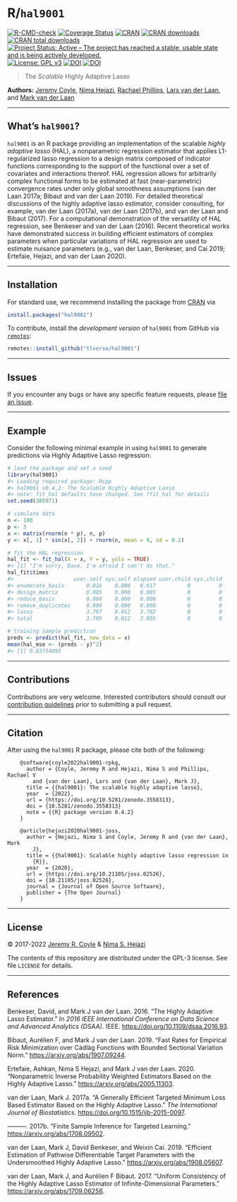 
<!-- README.md is generated from README.Rmd. Please edit that file -->

# R/`hal9001`

[![R-CMD-check](https://github.com/tlverse/hal9001/workflows/R-CMD-check/badge.svg)](https://github.com/tlverse/hal9001/actions)
[![Coverage
Status](https://codecov.io/gh/tlverse/hal9001/branch/master/graph/badge.svg)](https://app.codecov.io/gh/tlverse/hal9001)
[![CRAN](https://www.r-pkg.org/badges/version/hal9001)](https://www.r-pkg.org/pkg/hal9001)
[![CRAN
downloads](https://cranlogs.r-pkg.org/badges/hal9001)](https://CRAN.R-project.org/package=hal9001)
[![CRAN total
downloads](http://cranlogs.r-pkg.org/badges/grand-total/hal9001)](https://CRAN.R-project.org/package=hal9001)
[![Project Status: Active – The project has reached a stable, usable
state and is being actively
developed.](https://www.repostatus.org/badges/latest/active.svg)](https://www.repostatus.org/#active)
[![License: GPL
v3](https://img.shields.io/badge/License-GPL%20v3-blue.svg)](http://www.gnu.org/licenses/gpl-3.0)
[![DOI](https://zenodo.org/badge/DOI/10.5281/zenodo.3558313.svg)](https://doi.org/10.5281/zenodo.3558313)
[![DOI](https://joss.theoj.org/papers/10.21105/joss.02526/status.svg)](https://doi.org/10.21105/joss.02526)

> The *Scalable* Highly Adaptive Lasso

**Authors:** [Jeremy Coyle](https://github.com/tlverse), [Nima
Hejazi](https://nimahejazi.org), [Rachael
Phillips](https://github.com/rachaelvp), [Lars van der
Laan](https://github.com/Larsvanderlaan), and [Mark van der
Laan](https://vanderlaan-lab.org/)

-----

## What’s `hal9001`?

`hal9001` is an R package providing an implementation of the scalable
*highly adaptive lasso* (HAL), a nonparametric regression estimator that
applies L1-regularized lasso regression to a design matrix composed of
indicator functions corresponding to the support of the functional over
a set of covariates and interactions thereof. HAL regression allows for
arbitrarily complex functional forms to be estimated at fast
(near-parametric) convergence rates under only global smoothness
assumptions (van der Laan 2017a; Bibaut and van der Laan 2019). For
detailed theoretical discussions of the highly adaptive lasso estimator,
consider consulting, for example, van der Laan (2017a), van der Laan
(2017b), and van der Laan and Bibaut (2017). For a computational
demonstration of the versatility of HAL regression, see Benkeser and van
der Laan (2016). Recent theoretical works have demonstrated success in
building efficient estimators of complex parameters when particular
variations of HAL regression are used to estimate nuisance parameters
(e.g., van der Laan, Benkeser, and Cai 2019; Ertefaie, Hejazi, and van
der Laan 2020).

-----

## Installation

For standard use, we recommend installing the package from
[CRAN](https://CRAN.R-project.org/package=hal9001) via

``` r
install.packages("hal9001")
```

To contribute, install the *development version* of `hal9001` from
GitHub via [`remotes`](https://CRAN.R-project.org/package=remotes):

``` r
remotes::install_github("tlverse/hal9001")
```

-----

## Issues

If you encounter any bugs or have any specific feature requests, please
[file an issue](https://github.com/tlverse/hal9001/issues).

-----

## Example

Consider the following minimal example in using `hal9001` to generate
predictions via Highly Adaptive Lasso regression:

``` r
# load the package and set a seed
library(hal9001)
#> Loading required package: Rcpp
#> hal9001 v0.4.2: The Scalable Highly Adaptive Lasso
#> note: fit_hal defaults have changed. See ?fit_hal for details
set.seed(385971)

# simulate data
n <- 100
p <- 3
x <- matrix(rnorm(n * p), n, p)
y <- x[, 1] * sin(x[, 2]) + rnorm(n, mean = 0, sd = 0.2)

# fit the HAL regression
hal_fit <- fit_hal(X = x, Y = y, yolo = TRUE)
#> [1] "I'm sorry, Dave. I'm afraid I can't do that."
hal_fit$times
#>                   user.self sys.self elapsed user.child sys.child
#> enumerate_basis       0.016    0.000   0.017          0         0
#> design_matrix         0.005    0.000   0.005          0         0
#> reduce_basis          0.000    0.000   0.000          0         0
#> remove_duplicates     0.000    0.000   0.000          0         0
#> lasso                 3.767    0.012   3.782          0         0
#> total                 3.789    0.012   3.805          0         0

# training sample prediction
preds <- predict(hal_fit, new_data = x)
mean(hal_mse <- (preds - y)^2)
#> [1] 0.03754093
```

-----

## Contributions

Contributions are very welcome. Interested contributors should consult
our [contribution
guidelines](https://github.com/tlverse/hal9001/blob/master/CONTRIBUTING.md)
prior to submitting a pull request.

-----

## Citation

After using the `hal9001` R package, please cite both of the following:

``` 
    @software{coyle2022hal9001-rpkg,
      author = {Coyle, Jeremy R and Hejazi, Nima S and Phillips, Rachael V
        and {van der Laan}, Lars and {van der Laan}, Mark J},
      title = {{hal9001}: The scalable highly adaptive lasso},
      year  = {2022},
      url = {https://doi.org/10.5281/zenodo.3558313},
      doi = {10.5281/zenodo.3558313}
      note = {{R} package version 0.4.2}
    }

    @article{hejazi2020hal9001-joss,
      author = {Hejazi, Nima S and Coyle, Jeremy R and {van der Laan}, Mark
        J},
      title = {{hal9001}: Scalable highly adaptive lasso regression in
        {R}},
      year  = {2020},
      url = {https://doi.org/10.21105/joss.02526},
      doi = {10.21105/joss.02526},
      journal = {Journal of Open Source Software},
      publisher = {The Open Journal}
    }
```

-----

## License

© 2017-2022 [Jeremy R. Coyle](https://github.com/tlverse) & [Nima S.
Hejazi](https://nimahejazi.org)

The contents of this repository are distributed under the GPL-3 license.
See file `LICENSE` for details.

-----

## References

<div id="refs" class="references">

<div id="ref-benkeser2016hal">

Benkeser, David, and Mark J van der Laan. 2016. “The Highly Adaptive
Lasso Estimator.” In *2016 IEEE International Conference on Data Science
and Advanced Analytics (DSAA)*. IEEE.
<https://doi.org/10.1109/dsaa.2016.93>.

</div>

<div id="ref-bibaut2019fast">

Bibaut, Aurélien F, and Mark J van der Laan. 2019. “Fast Rates for
Empirical Risk Minimization over Càdlàg Functions with Bounded Sectional
Variation Norm.” <https://arxiv.org/abs/1907.09244>.

</div>

<div id="ref-ertefaie2020nonparametric">

Ertefaie, Ashkan, Nima S Hejazi, and Mark J van der Laan. 2020.
“Nonparametric Inverse Probability Weighted Estimators Based on the
Highly Adaptive Lasso.” <https://arxiv.org/abs/2005.11303>.

</div>

<div id="ref-vdl2017generally">

van der Laan, Mark J. 2017a. “A Generally Efficient Targeted Minimum
Loss Based Estimator Based on the Highly Adaptive Lasso.” *The
International Journal of Biostatistics*.
<https://doi.org/10.1515/ijb-2015-0097>.

</div>

<div id="ref-vdl2017finite">

———. 2017b. “Finite Sample Inference for Targeted Learning.”
<https://arxiv.org/abs/1708.09502>.

</div>

<div id="ref-vdl2019efficient">

van der Laan, Mark J, David Benkeser, and Weixin Cai. 2019. “Efficient
Estimation of Pathwise Differentiable Target Parameters with the
Undersmoothed Highly Adaptive Lasso.”
<https://arxiv.org/abs/1908.05607>.

</div>

<div id="ref-vdl2017uniform">

van der Laan, Mark J, and Aurélien F Bibaut. 2017. “Uniform Consistency
of the Highly Adaptive Lasso Estimator of Infinite-Dimensional
Parameters.” <https://arxiv.org/abs/1709.06256>.

</div>

</div>
